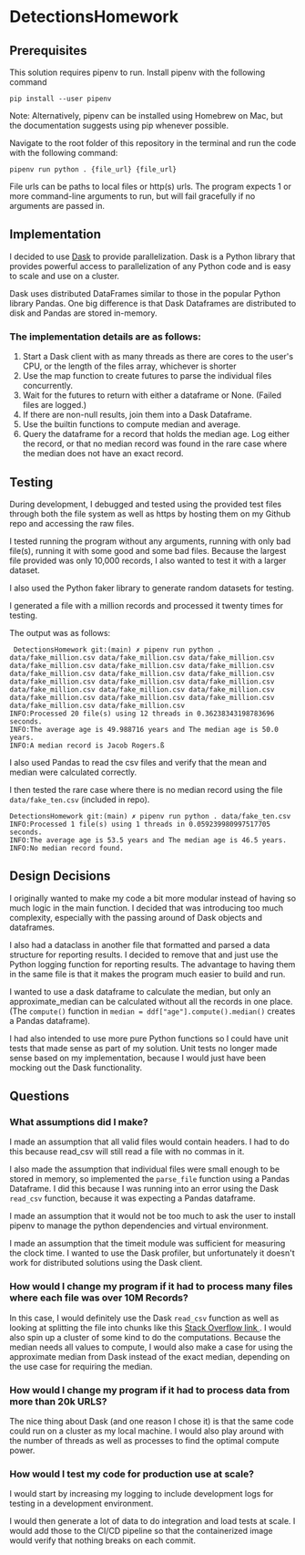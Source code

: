 # DetectionsHomework

## Prerequisites

This solution requires pipenv to run. Install pipenv with the following command

```
pip install --user pipenv
```

Note: Alternatively, pipenv can be installed using Homebrew on Mac, but the documentation suggests using pip whenever possible.

Navigate to the root folder of this repository in the terminal and run the code with the following command:

```
pipenv run python . {file_url} {file_url}
```

File urls can be paths to local files or http(s) urls. The program expects 1 or more command-line arguments to run, but will fail gracefully if no arguments are passed in.

## Implementation

I decided to use <a href="https://docs.dask.org/en/stable/"> Dask</a> to provide parallelization. Dask is a Python library that provides powerful access to parallelization of any Python code and is easy to scale and use on a cluster.

Dask uses distributed DataFrames similar to those in the popular Python library Pandas. One big difference is that Dask Dataframes are distributed to disk and Pandas are stored in-memory.

### The implementation details are as follows:

<ol>
<li>Start a Dask client with as many threads as there are cores to the user's CPU, or the length of the files array, whichever is shorter</li>
<li>Use the map function to create futures to parse the individual files concurrently.</li>
<li>Wait for the futures to return with either a dataframe or None. (Failed files are logged.)</li>
<li>If there are non-null results, join them into a Dask Dataframe.</li>
<li>Use the builtin functions to compute median and average.</li>
<li>Query the dataframe for a record that holds the median age. Log either the record, or that no median record was found in the rare case where the median does not have an exact record.</li>
</ol>

## Testing

During development, I debugged and tested using the provided test files through both the file system as well as https by hosting them on my Github repo and accessing the raw files.

I tested running the program without any arguments, running with only bad file(s), running it with some good and some bad files. Because the largest file provided was only 10,000 records, I also wanted to test it with a larger dataset.

I also used the Python faker library to generate random datasets for testing.

I generated a file with a million records and processed it twenty times for testing.

The output was as follows:

```
 DetectionsHomework git:(main) ✗ pipenv run python . data/fake_million.csv data/fake_million.csv data/fake_million.csv data/fake_million.csv data/fake_million.csv data/fake_million.csv data/fake_million.csv data/fake_million.csv data/fake_million.csv data/fake_million.csv data/fake_million.csv data/fake_million.csv data/fake_million.csv data/fake_million.csv data/fake_million.csv data/fake_million.csv data/fake_million.csv data/fake_million.csv data/fake_million.csv data/fake_million.csv
INFO:Processed 20 file(s) using 12 threads in 0.36238343198783696 seconds.
INFO:The average age is 49.988716 years and The median age is 50.0 years.
INFO:A median record is Jacob Rogers.ß
```

I also used Pandas to read the csv files and verify that the mean and median were calculated correctly.

I then tested the rare case where there is no median record using the file `data/fake_ten.csv` (included in repo).

```
DetectionsHomework git:(main) ✗ pipenv run python . data/fake_ten.csv
INFO:Processed 1 file(s) using 1 threads in 0.059239980997517705 seconds.
INFO:The average age is 53.5 years and The median age is 46.5 years.
INFO:No median record found.
```

## Design Decisions

I originally wanted to make my code a bit more modular instead of having so much logic in the main function. I decided that was introducing too much complexity, especially with the passing around of Dask objects and dataframes.

I also had a dataclass in another file that formatted and parsed a data structure for reporting results. I decided to remove that and just use the Python logging function for reporting results. The advantage to having them in the same file is that it makes the program much easier to build and run.

I wanted to use a dask dataframe to calculate the median, but only an approximate_median can be calculated without all the records in one place. (The `compute()` function in `median = ddf["age"].compute().median()` creates a Pandas dataframe).

I had also intended to use more pure Python functions so I could have unit tests that made sense as part of my solution. Unit tests no longer made sense based on my implementation, because I would just have been mocking out the Dask functionality.

## Questions

### What assumptions did I make?

I made an assumption that all valid files would contain headers. I had to do this because read_csv will still read a file with no commas in it.

I also made the assumption that individual files were small enough to be stored in memory, so implemented the `parse_file` function using a Pandas Dataframe. I did this because I was running into an error using the Dask `read_csv` function, because it was expecting a Pandas dataframe.

I made an assumption that it would not be too much to ask the user to install pipenv to manage the python dependencies and virtual environment.

I made an assumption that the timeit module was sufficient for measuring the clock time. I wanted to use the Dask profiler, but unfortunately it doesn't work for distributed solutions using the Dask client.

### How would I change my program if it had to process many files where each file was over 10M Records?

In this case, I would definitely use the Dask `read_csv` function as well as looking at splitting the file into chunks like this <a href="https://stackoverflow.com/questions/65890030/how-to-split-a-large-csv-file-using-dask/65944272#65944272">Stack Overflow link </a>.
I would also spin up a cluster of some kind to do the computations. Because the median needs all values to compute, I would also make a case for using the approximate median from Dask instead of the exact median, depending on the use case for requiring the median.

### How would I change my program if it had to process data from more than 20k URLS?

The nice thing about Dask (and one reason I chose it) is that the same code could run on a cluster as my local machine. I would also play around with the number of threads as well as processes to find the optimal compute power.

### How would I test my code for production use at scale?

I would start by increasing my logging to include development logs for testing in a development environment.

I would then generate a lot of data to do integration and load tests at scale. I would add those to the CI/CD pipeline so that the containerized image would verify that nothing breaks on each commit.
